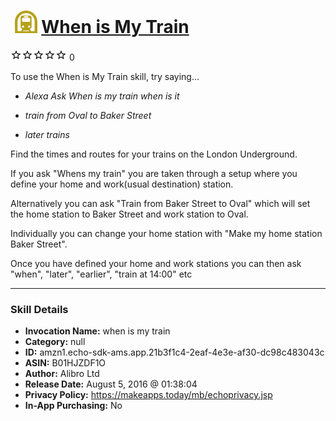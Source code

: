 # &nbsp;<img src="skill_icon" alt="When is My Train icon" width="36"> [When is My Train](http://alexa.amazon.com/#skills/amzn1.echo-sdk-ams.app.21b3f1c4-2eaf-4e3e-af30-dc98c483043c)
![0 stars](../../images/ic_star_border_black_18dp_1x.png)![0 stars](../../images/ic_star_border_black_18dp_1x.png)![0 stars](../../images/ic_star_border_black_18dp_1x.png)![0 stars](../../images/ic_star_border_black_18dp_1x.png)![0 stars](../../images/ic_star_border_black_18dp_1x.png) 0

To use the When is My Train skill, try saying...

* *Alexa Ask When is my train when is it*

* *train from Oval to Baker Street*

* *later trains*

Find the times and routes for your trains on the London Underground.

If you ask "Whens my train" you are taken through a setup where you define your home and work(usual destination) station.

Alternatively you can ask "Train from Baker Street to Oval" which will set the home station to Baker Street and work station to Oval.

Individually you can change your home station with "Make my home station Baker Street".

Once you have defined your home and work stations you can then ask "when", "later", "earlier", "train at 14:00" etc

***

### Skill Details

* **Invocation Name:** when is my train
* **Category:** null
* **ID:** amzn1.echo-sdk-ams.app.21b3f1c4-2eaf-4e3e-af30-dc98c483043c
* **ASIN:** B01HJZDF1O
* **Author:** Alibro Ltd
* **Release Date:** August 5, 2016 @ 01:38:04
* **Privacy Policy:** https://makeapps.today/mb/echoprivacy.jsp
* **In-App Purchasing:** No

